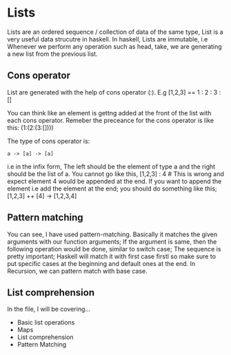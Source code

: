 # Lists

Lists are an ordered sequence / collection of data of the same type, List is a very useful data strucutre in haskell. 
In haskell, Lists are immutable, i.e Whenever we perform any operation such as head, take, we are generating a new list from the
previous list.


## Cons operator

List are generated with the help of cons operator (:).
E.g [1,2,3] == 1 : 2 : 3 : []

You can think like an element is gettng added at the front of the list with each cons operator.
Remeber the preceance for the cons operator is like this:
    (1:(2:(3:[])))

The type of cons operator is:
```
a -> [a] -> [a]
```
i.e in the infix form, The left should be the element of type a and the right should be the list of a.
You cannot go like this, 
[1,2,3] : 4 # This is wrong
and expect element 4 would be appended at the end.
If you want to append the element i.e add the element at the end; you should do something like this;
[1,2,3] ++ [4] -> [1,2,3,4]

## Pattern matching

You can see, I have used pattern-matching. Basically it matches the given arguments with our function arguments; If the argument is same, then the following operation would be done,
similar to switch case;
The sequence is pretty important; Haskell will match it with first case firstl so make sure to put specific cases at the beginning and default ones at the end.
In Recursion, we can pattern match with base case.

## List comprehension

In the file, I will be covering...
- Basic list operations
- Maps
- List comprehension
- Pattern Matching
